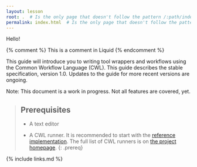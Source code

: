 ```yaml
---
layout: lesson
root: .  # Is the only page that doesn't follow the pattern /:path/index.html
permalink: index.html  # Is the only page that doesn't follow the pattern /:path/index.html
---
```

Hello!

<!-- this is an html comment -->

{% comment %} This is a comment in Liquid {% endcomment %}

This guide will introduce you to writing tool wrappers and workflows using the Common Workflow Language (CWL). This guide describes the stable specification, version 1.0. Updates to the guide for more recent versions are ongoing.

Note: This document is a work in progress. Not all features are covered, yet.

> ## Prerequisites
>
> * A text editor
>
> * A CWL runner. It is recommended to start with the [reference implementation][cwltool-install]. The full list of CWL runners is on [the project homepage][cwl-runners-list].
{: .prereq}

[cwl-runners-list]: https://www.commonwl.org/#Implementations
[cwltool-install]: https://github.com/common-workflow-language/cwltool#install
{% include links.md %}
